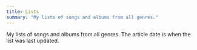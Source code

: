 ```yaml
---
title: Lists
summary: "My lists of songs and albums from all genres." 
---
```

My lists of songs and albums from all genres. The article date is when the list was last updated.